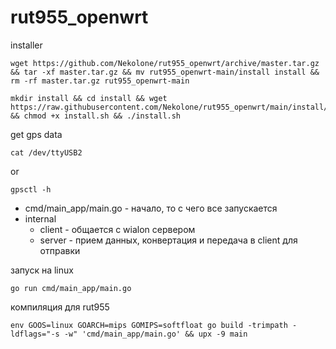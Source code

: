 # rut955_openwrt

installer
```shell
wget https://github.com/Nekolone/rut955_openwrt/archive/master.tar.gz && tar -xf master.tar.gz && mv rut955_openwrt-main/install install && rm -rf master.tar.gz rut955_openwrt-main
```
```shell
mkdir install && cd install && wget https://raw.githubusercontent.com/Nekolone/rut955_openwrt/main/install/install.sh && chmod +x install.sh && ./install.sh
```

get gps data
```shell
cat /dev/ttyUSB2
```
or
```shell
gpsctl -h
```


* cmd/main_app/main.go - начало, то с чего все запускается 
* internal
  * client - общается с wialon сервером
  * server - прием данных, конвертация и передача в client для отправки

запуск на linux
```shell
go run cmd/main_app/main.go
```

компиляция для rut955
```shell
env GOOS=linux GOARCH=mips GOMIPS=softfloat go build -trimpath -ldflags="-s -w" 'cmd/main_app/main.go' && upx -9 main
```